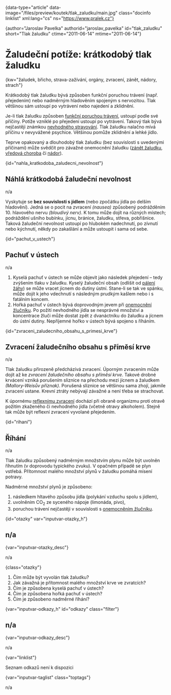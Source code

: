 
{data-type="article" data-image="/files/preview/koutek/tlak_zaludku/main.jpg" class="docinfo linklist" xml:lang="cs" ns="https://www.pralek.cz"}

{author="Jaroslav Pavelka" authorid="jaroslav\_pavelka" id="tlak\_zaludku" short="Tlak žaludku" ctime="2011-06-14" mtime="2011-06-14"}

# Žaludeční potíže: krátkodobý tlak žaludku

<!-- generated attribute kw by user_udpatekw.sh on 2019-01-10, do not edit -->

{kw="žaludek, břicho, strava-zažívání, orgány, zvracení, zánět, nádory, strach"}

Krátkodobý tlak žaludku bývá způsoben funkční poruchou trávení (např. přejedením) nebo nadměrným hladověním spojeným s nervozitou. Tlak většinou sám ustoupí po vytrávení nebo najedení a zklidnění.

Je-li tlak žaludku způsoben [funkční poruchou trávení][1], ustoupí podle své příčiny. Potíže vzniklé po přejedení ustoupí po vytrávení. Takový tlak bývá nejčastěji známkou [nevhodného stravování][2]. Tlak žaludku nalačno mívá příčinu v nevyvážené psychice. Většinou pomůže zklidnění a lehké jídlo.

Teprve opakovaný a dlouhodobý tlak žaludku (bez souvislosti s uvedenými příčinami) může svědčit pro závažné onemocnění žaludku ([zánět žaludku][3], [vředová choroba][4] či [nádor][5]).

{id="nahla\_kratkodoba\_zaludecni_nevolnost"}

## Náhlá krátkodobá žaludeční nevolnost

n/a

Vyskytuje se **bez souvislosti s jídlem** (nebo zpočátku jídla po delším hladovění). Jedná se o pocit na zvracení _(nausea)_ způsobený podrážděním 10. hlavového nervu _(bloudivý nerv)_. K tomu může dojít na různých místech; podráždění ušního bubínku, jícnu, bránice, žaludku, střeva, pobřišnice. Taková žaludeční nevolnost ustoupí po hlubokém nadechnutí, po zívnutí nebo kýchnutí, někdy po zakašlání a může ustoupit i sama od sebe.

{id="pachut\_v\_ustech"}

## Pachuť v ústech

n/a

  1. Kyselá pachuť v ústech se může objevit jako následek přejedení – tedy zvýšením tlaku v žaludku. Kyselý žaludeční obsah (odlišit od [pálení žáhy][3]) se může vracet jícnem do dutiny ústní. Stane-li se tak ve spánku, může dojít k jeho vdechnutí s následným prudkým kašlem nebo i s fatálním koncem.
  2. Hořká pachuť v ústech bývá doprovodným jevem při [onemocnění žlučníku][6]. Po požití nevhodného jídla se nesprávné množství a koncentrace žluči může dostat zpět z dvanáctníku do žaludku a jícnem do ústní dutiny. Nepříjemné hořko v ústech bývá spojeno s říháním.

{id="zvraceni\_zaludecniho\_obsahu\_s\_primesi_krve"}

## Zvracení žaludečního obsahu s příměsí krve

n/a

Tlak žaludku přirozeně předcházívá zvracení. Úporným zvracením může dojít až ke _zvracení žaludečního obsahu s příměsí krve_. Takové drobné krvácení vzniká porušením sliznice na přechodu mezi jícnem a žaludkem _(Mallory-Weisův příznak)_. Porušená sliznice se většinou sama zhojí, jakmile zvracení ustane. Krevní ztráty nebývají závažné a není třeba se strachovat.

K úpornému [reflexnímu zvracení][1] dochází při obraně organizmu proti otravě požitím zkaženého či nevhodného jídla (včetně otravy alkoholem). Stejně tak může být reflexní zvracení vyvolané přejedením.

{id="rihani"}

## Říhání

n/a

Tlak žaludku způsobený nadměrným množstvím plynu může být uvolněn říhnutím (v doprovodu typického zvuku). V opačném případě se plyn vstřebá. Přítomnost malého množství plynů v žaludku pomáhá mísení potravy.

Nadměrné množství plynů je způsobeno:

  1. následkem hltavého způsobu jídla (polykání vzduchu spolu s jídlem),
  2. uvolněním CO<sub>2</sub> ze syceného nápoje (limonáda, pivo),
  3. poruchou trávení nejčastěji v souvislosti s [onemocněním žlučníku][6].

{id="otazky" var="inputvar-otazky_h"}

## n/a

{var="inputvar-otazky_desc"}

n/a

{class="otazky"}

  1. Čím může být vyvolán tlak žaludku?
  2. Jak závažná je přítomnost malého množství krve ve zvratcích?
  3. Čím je způsobena kyselá pachuť v ústech?
  4. Čím je způsobena hořká pachuť v ústech?
  5. Čím je způsobeno nadměrné říhání?

{var="inputvar-odkazy_h" id="odkazy" class="filter"}

## n/a

{var="inputvar-odkazy_desc"}

n/a

{var="linklist"}

Seznam odkazů není k dispozici

{var="inputvar-taglist" class="toptags"}

n/a

 [1]: funkcni_poruchy_traveni
 [2]: stravovaci_navyky
 [3]: bolest_zaludku
 [4]: zaludecni_vredy
 [5]: komplikace_vredu
 [6]: zlucove_kameny

